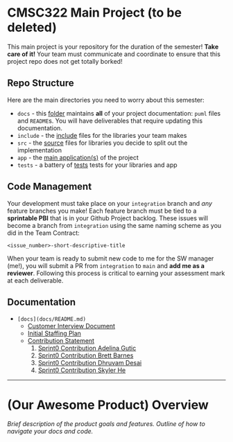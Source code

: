 # CMSC322 Main Project (to be deleted)

This main project is your repository for the duration of the semester! **Take care of it!**
Your team must communicate and coordinate to ensure that this project repo does not get totally borked!

## Repo Structure
Here are the main directories you need to worry about this semester:
+ `docs` - this [folder](docs/README.md) maintains **all** of your project documentation: `puml` files and `README`s. You will have deliverables that require updating this documentation.
+ `include` - the [include](include/INCLUDE.md) files for the libraries your team makes
+ `src` - the [source](src/SRC.md) files for libraries you decide to split out the implementation
+ `app` - the [main application(s)](app/APP.md) of the project
+ `tests` - a battery of [tests](tests/TESTS.md) tests for your libraries and app

## Code Management

Your development must take place on your `integration` branch and *any* feature branches you make!
Each feature branch must be tied to a **sprintable PBI** that is in your Github Project backlog.
These issues will become a branch from `integration` using the same naming scheme as you did in the Team Contract:
```
<issue_number>-short-descriptive-title
```

When your team is ready to submit new code to me for the SW manager (me!), you will submit a PR from `integration` to `main` and **add me as a reviewer**.
Following this process is critical to earning your assessment mark at each deliverable.

## Documentation

+ `[docs](docs/README.md)`
    + [Customer Interview Document](docs/notes/customer_interview_document.md)
    + [Initial Staffing Plan](docs/notes/initial_staffing_plan.md)
    + [Contribution Statement](docs/contributions)
        1. [Sprint0 Contribution Adelina Gutic](docs/contributions/Sprint0_Contribution_AdelinaGutic.md)
        2. [Sprint0 Contribution Brett Barnes](docs/contributions/Sprint0_Contribution_BrettBarnes.md)
        3. [Sprint0 Contribution Dhruvam Desai](docs/contributions/Sprint0_Contribution_DhruvamDesai.md)
        4. [Sprint0 Contribution Skyler He](docs/contributions/Sprint0_Contribution_SkylerHe.md)
---

# (Our Awesome Product) Overview

*Brief description of the product goals and features. Outline of how to navigate your docs and code.*

